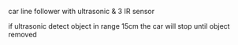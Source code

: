 car line follower with ultrasonic & 3 IR sensor 

if ultrasonic detect object in range 15cm the car will stop until object removed
